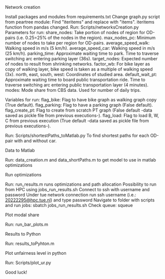 Network creation

Install packages and modules from requirements.txt
Change graph.py script from peartree module: Find "iteritems" and replace with "items". iteritems function from pandas changed.
Run: Scripts/networksCreation.py
  Parameters for run:
    share_nodes: Take portion of nodes of region for OD-pairs (i.e. 0.25=25% of the nodes in the region).
    max_nodes_pc: Minimum number of nodes to take per region for OD-pairs. 
    average_speed_walk: Walking speed in m/s (5 km/h). 
    average_speed_car: Walking speed in m/s (25 km/h). 
    parking_time: Approximate waiting time to park. Time to traverse switching arc entering parking layer (36s). 
    target_nodes: Expected number of nodes to result from shrinking networks.
    factor_wb: For bike layer as copy of walking layer, bike speed is taken as a multiple of walking speed (3x).
    north, east, south, west: Coordinates of studied area.
    default_wait_pt: Approximate waiting time to board public transportation ride. Time to traverse switching arc entering public transportation layer (4 minutes).
    modes: Mode share from CBS data. Used for number of daily trips.

  Variables for run:
    flag_bike: Flag to have bike graph as walking graph copy (True default).
    flag_parking: Flag to have a parking graph (False default).
    flag_create_pt: Flag to create from scratch PT graph (False default -data saved as pickle file from previous executions-).
    flag_load: Flag to load B, W, C from previous execution (True default -data saved as pickle file from previous executions-). 

Run: Scripts/shortestPaths_toMatlab.py 
  To find shortest paths for each OD-pair with and without car.

Data to Matlab

Run: data_creation.m and data_shortPaths.m to get model to use in matlab optimizations

Run optimizations

Run: run_results.m runs optimizations and path allocation
Possibility to run from HPC using jobs_run_results.sh 
  Connect to ssh with username and password 
    Under tue network connection run ssh username (i.e.: 20222295@hpc.tue.nl) and type password
    Navigate to folder with scripts and run jobs: sbatch jobs_run_results.sh
    Check queue: squeue

Plot modal share

Run: run_bar_plots.m 

Results to Python

Run: results_toPyhton.m 

Plot unfairness level in python

Run: Scripts/plot_ur.py


Good luck!
